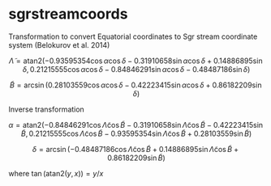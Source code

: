 # sgrstreamcoords
Transformation to convert Equatorial coordinates to Sgr stream coordinate system (Belokurov et al. 2014)


$$
\tilde{\Lambda} = \text{atan2}(-0.935 953 54 \cos \alpha \cos \delta - 0.319 106 58 \sin \alpha \cos \delta + 0.148 868 95 \sin \delta,
0.212 155 55 \cos \alpha \cos \delta - 0.848 462 91 \sin \alpha \cos \delta -0.484 871 86 \sin \delta)
$$

$$
\tilde{B} = \arcsin(0.281 035 59 \cos \alpha \cos \delta - 0.422 234 15 \sin \alpha \cos \delta + 0.861 822 09 \sin \delta)
$$

Inverse transformation


$$
\alpha = \text{atan2}(-0.848 462 91 \cos \tilde{\Lambda} \cos \tilde{B} - 0.319 106 58 \sin \tilde{\Lambda}\cos \tilde{B} -0.422 234 15 \sin \tilde{B}, 0.212 155 55 \cos \tilde{\Lambda} \cos \tilde{B} - 0.935 953 54 \sin \tilde{\Lambda} \cos \tilde{B} + 0.281 035 59 \sin \tilde{B})
$$



$$
\delta = \arcsin(-0.484 871 86 \cos \tilde{\Lambda} \cos \tilde{B} + 0.148 868 95 \sin \tilde{\Lambda} \cos \tilde{B} + 0.861 822 09 \sin \tilde{B})
$$

where $\tan(\text{atan2}(y,x)) = y/x$
